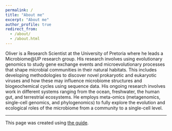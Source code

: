 ```yaml
---
permalink: /
title: "About me"
excerpt: "About me"
author_profile: true
redirect_from: 
  - /about/
  - /about.html
---
```


Oliver is a Research Scientist at the University of Pretoria where he leads a Microbiome@UP research group. His research involves using evolutionary genomics to study gene exchange events and microevolutionary processes that shape microbial communities in their natural habitats. This includes developing methodologies to discover novel prokaryotic and eukaryotic viruses and how these may influence microbiome structures and biogeochemical cycles using sequence data. His ongoing research involves work in different systems ranging from the ocean, freshwater, the human gut, and terrestrial ecosystems. He employs meta-omics (metagenomics, single-cell genomics, and phylogenomics) to fully explore the evolution and ecological roles of the microbiome from a community to a single-cell level.



------
This page was created using [the guide](https://academicpages.github.io). 
